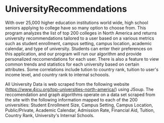 # UniversityRecommendations

With over 25,000 higher education institutions world wide, high school seniors applying to college have so many option to choose from. This program analyzes the list of top 200 colleges in North America and returns university recommendations tailored to a user based on a various metrics such as student enrollment, campus setting, campus location, academic calendar, and type of university. Students can enter their preferences on this application, and our program will run our algorithm and provide personalized reccomendations for each user. There is also a feature to view common trends and statistics for each university based on certain attributes. Some correlations include tution to country rank, tuition to user's income level, and country rank to internal schoools. 

All University Data is web scraped from the following website (https://www.4icu.org/top-universities-north-america/) using JSoup. The reccomendation and graph algorithms operate on a data set scraped from the site with the following information mapped to each of the 200 universities: Student Enrollment Size, Campus Setting, Campus Location, Public/Private, Academic Calendar, Admission Rate, Financial Aid, Tuition, Country Rank, University's Internal Schools. 



